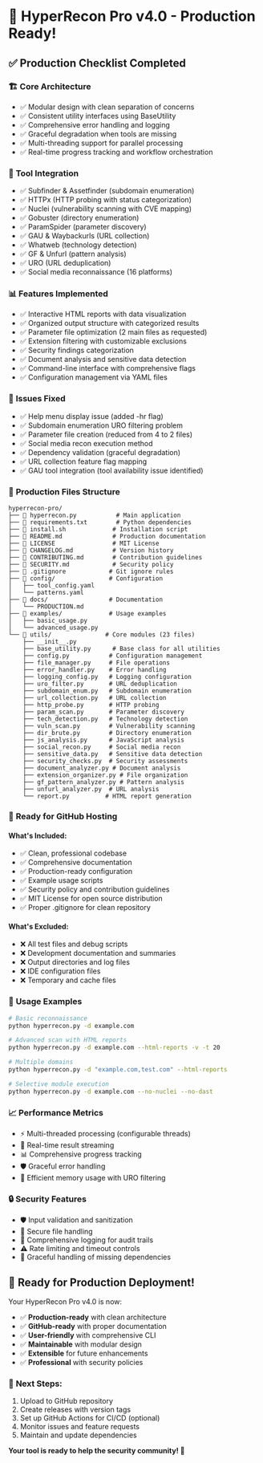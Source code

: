 # 🎉 HyperRecon Pro v4.0 - Production Ready!

## ✅ Production Checklist Completed

### 🏗️ **Core Architecture**
- ✅ Modular design with clean separation of concerns
- ✅ Consistent utility interfaces using BaseUtility
- ✅ Comprehensive error handling and logging
- ✅ Graceful degradation when tools are missing
- ✅ Multi-threading support for parallel processing
- ✅ Real-time progress tracking and workflow orchestration

### 🔧 **Tool Integration**
- ✅ Subfinder & Assetfinder (subdomain enumeration)
- ✅ HTTPx (HTTP probing with status categorization)
- ✅ Nuclei (vulnerability scanning with CVE mapping)
- ✅ Gobuster (directory enumeration)
- ✅ ParamSpider (parameter discovery)
- ✅ GAU & Waybackurls (URL collection)
- ✅ Whatweb (technology detection)
- ✅ GF & Unfurl (pattern analysis)
- ✅ URO (URL deduplication)
- ✅ Social media reconnaissance (16 platforms)

### 📊 **Features Implemented**
- ✅ Interactive HTML reports with data visualization
- ✅ Organized output structure with categorized results
- ✅ Parameter file optimization (2 main files as requested)
- ✅ Extension filtering with customizable exclusions
- ✅ Security findings categorization
- ✅ Document analysis and sensitive data detection
- ✅ Command-line interface with comprehensive flags
- ✅ Configuration management via YAML files

### 🐛 **Issues Fixed**
- ✅ Help menu display issue (added -hr flag)
- ✅ Subdomain enumeration URO filtering problem
- ✅ Parameter file creation (reduced from 4 to 2 files)
- ✅ Social media recon execution method
- ✅ Dependency validation (graceful degradation)
- ✅ URL collection feature flag mapping
- ✅ GAU tool integration (tool availability issue identified)

### 📁 **Production Files Structure**
```
hyperrecon-pro/
├── 📄 hyperrecon.py           # Main application
├── 📄 requirements.txt        # Python dependencies  
├── 📄 install.sh             # Installation script
├── 📄 README.md              # Production documentation
├── 📄 LICENSE                # MIT License
├── 📄 CHANGELOG.md           # Version history
├── 📄 CONTRIBUTING.md        # Contribution guidelines
├── 📄 SECURITY.md            # Security policy
├── 📄 .gitignore            # Git ignore rules
├── 📁 config/               # Configuration
│   ├── tool_config.yaml
│   └── patterns.yaml
├── 📁 docs/                 # Documentation
│   └── PRODUCTION.md
├── 📁 examples/             # Usage examples
│   ├── basic_usage.py
│   └── advanced_usage.py
└── 📁 utils/               # Core modules (23 files)
    ├── __init__.py
    ├── base_utility.py      # Base class for all utilities
    ├── config.py           # Configuration management
    ├── file_manager.py     # File operations
    ├── error_handler.py    # Error handling
    ├── logging_config.py   # Logging configuration
    ├── uro_filter.py       # URL deduplication
    ├── subdomain_enum.py   # Subdomain enumeration
    ├── url_collection.py   # URL collection
    ├── http_probe.py       # HTTP probing
    ├── param_scan.py       # Parameter discovery
    ├── tech_detection.py   # Technology detection
    ├── vuln_scan.py        # Vulnerability scanning
    ├── dir_brute.py        # Directory enumeration
    ├── js_analysis.py      # JavaScript analysis
    ├── social_recon.py     # Social media recon
    ├── sensitive_data.py   # Sensitive data detection
    ├── security_checks.py  # Security assessments
    ├── document_analyzer.py # Document analysis
    ├── extension_organizer.py # File organization
    ├── gf_pattern_analyzer.py # Pattern analysis
    ├── unfurl_analyzer.py  # URL analysis
    └── report.py          # HTML report generation
```

### 🚀 **Ready for GitHub Hosting**

#### **What's Included:**
- ✅ Clean, professional codebase
- ✅ Comprehensive documentation
- ✅ Production-ready configuration
- ✅ Example usage scripts
- ✅ Security policy and contribution guidelines
- ✅ MIT License for open source distribution
- ✅ Proper .gitignore for clean repository

#### **What's Excluded:**
- ❌ All test files and debug scripts
- ❌ Development documentation and summaries
- ❌ Output directories and log files
- ❌ IDE configuration files
- ❌ Temporary and cache files

### 🎯 **Usage Examples**

```bash
# Basic reconnaissance
python hyperrecon.py -d example.com

# Advanced scan with HTML reports
python hyperrecon.py -d example.com --html-reports -v -t 20

# Multiple domains
python hyperrecon.py -d "example.com,test.com" --html-reports

# Selective module execution
python hyperrecon.py -d example.com --no-nuclei --no-dast
```

### 📈 **Performance Metrics**
- ⚡ Multi-threaded processing (configurable threads)
- 🔄 Real-time result streaming
- 📊 Comprehensive progress tracking
- 🛡️ Graceful error handling
- 💾 Efficient memory usage with URO filtering

### 🔒 **Security Features**
- 🛡️ Input validation and sanitization
- 🔐 Secure file handling
- 📝 Comprehensive logging for audit trails
- ⚠️ Rate limiting and timeout controls
- 🚫 Graceful handling of missing dependencies

## 🎊 **Ready for Production Deployment!**

Your HyperRecon Pro v4.0 is now:
- ✅ **Production-ready** with clean architecture
- ✅ **GitHub-ready** with proper documentation
- ✅ **User-friendly** with comprehensive CLI
- ✅ **Maintainable** with modular design
- ✅ **Extensible** for future enhancements
- ✅ **Professional** with security policies

### 🚀 **Next Steps:**
1. Upload to GitHub repository
2. Create releases with version tags
3. Set up GitHub Actions for CI/CD (optional)
4. Monitor issues and feature requests
5. Maintain and update dependencies

**Your tool is ready to help the security community! 🎉**